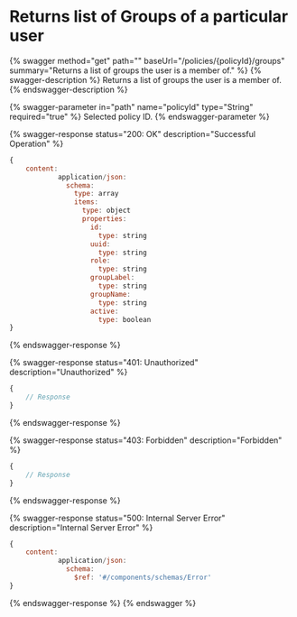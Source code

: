 # Returns list of Groups of a particular user

{% swagger method="get" path="" baseUrl="/policies/{policyId}/groups" summary="Returns a list of groups the user is a member of." %}
{% swagger-description %}
Returns a list of groups the user is a member of.
{% endswagger-description %}

{% swagger-parameter in="path" name="policyId" type="String" required="true" %}
Selected policy ID.
{% endswagger-parameter %}

{% swagger-response status="200: OK" description="Successful Operation" %}
```javascript
{
    content:
            application/json:
              schema:
                type: array
                items:
                  type: object
                  properties:
                    id:
                      type: string
                    uuid:
                      type: string
                    role:
                      type: string
                    groupLabel:
                      type: string
                    groupName:
                      type: string
                    active:
                      type: boolean
}
```
{% endswagger-response %}

{% swagger-response status="401: Unauthorized" description="Unauthorized" %}
```javascript
{
    // Response
}
```
{% endswagger-response %}

{% swagger-response status="403: Forbidden" description="Forbidden" %}
```javascript
{
    // Response
}
```
{% endswagger-response %}

{% swagger-response status="500: Internal Server Error" description="Internal Server Error" %}
```javascript
{
    content:
            application/json:
              schema:
                $ref: '#/components/schemas/Error'
}
```
{% endswagger-response %}
{% endswagger %}
